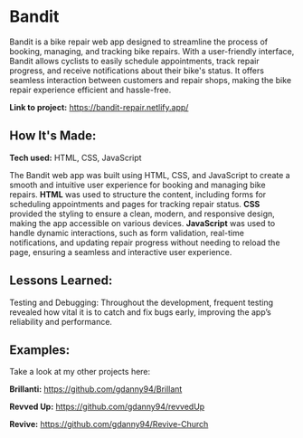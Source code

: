 # Bandit
Bandit is a bike repair web app designed to streamline the process of booking, managing, and tracking bike repairs. With a user-friendly interface, Bandit allows cyclists to easily schedule appointments, track repair progress, and receive notifications about their bike's status. It offers seamless interaction between customers and repair shops, making the bike repair experience efficient and hassle-free.

**Link to project:** https://bandit-repair.netlify.app/

## How It's Made:

**Tech used:** HTML, CSS, JavaScript

The Bandit web app was built using HTML, CSS, and JavaScript to create a smooth and intuitive user experience for booking and managing bike repairs. **HTML** was used to structure the content, including forms for scheduling appointments and pages for tracking repair status. **CSS** provided the styling to ensure a clean, modern, and responsive design, making the app accessible on various devices. **JavaScript** was used to handle dynamic interactions, such as form validation, real-time notifications, and updating repair progress without needing to reload the page, ensuring a seamless and interactive user experience.

## Lessons Learned:

Testing and Debugging: Throughout the development, frequent testing revealed how vital it is to catch and fix bugs early, improving the app’s reliability and performance.

## Examples:
Take a look at my other projects here:

**Brillanti:** https://github.com/gdanny94/Brillant

**Revved Up:** https://github.com/gdanny94/revvedUp

**Revive:** https://github.com/gdanny94/Revive-Church


